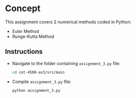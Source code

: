 # Concept
This assignment covers 2 numerical methods coded in Python:
- Euler Method
- Runge-Kutta Method

## Instructions
- Navigate to the folder containing `assignment_3.py` file:  
   ```bash
   cd cot-4500-as3/src/main

- Compile `assignment_3.py` file:
   ```bash
   python assignment_3.py
